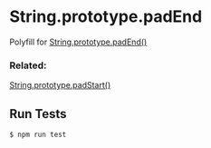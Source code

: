 # String.prototype.padEnd
Polyfill for [String.prototype.padEnd()](https://developer.mozilla.org/en-US/docs/Web/JavaScript/Reference/Global_Objects/String/padEnd)

### Related:
[String.prototype.padStart()](https://github.com/RockoDev/String.prototype.padStart)
## Run Tests
```sh
$ npm run test
```
